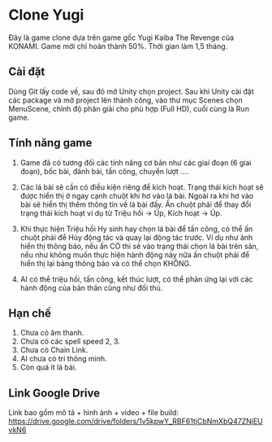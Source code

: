 # Clone Yugi

Đây là game clone dựa trên game gốc Yugi Kaiba The Revenge của KONAMI. Game mới chỉ hoàn thành 50%. Thời gian làm 1,5 tháng.

## Cài đặt

Dùng Git lấy code về, sau đó mở Unity chọn project. Sau khi Unity cài đặt các package và mở project lên thành công, vào thư mục Scenes chọn MenuScene, chỉnh độ phân giải cho phù hợp (Full HD), cuối cùng là Run game.

## Tính năng game

1.	Game đã có tương đối các tính năng cơ bản như các giai đoạn (6 giai đoạn), bốc bài, đánh bài, tấn công, chuyển lượt ….
 
2.	Các lá bài sẽ cần có điều kiện riêng để kích hoạt. Trạng thái kích hoạt sẽ được hiển thị ở ngay cạnh chuột khi hơ vào lá bài. Ngoài ra khi hơ vào bài sẽ hiển thị thêm thông tin về lá bài đấy. Ấn chuột phải để thay đổi trạng thái kích hoạt ví dụ từ Triệu hồi -> Úp, Kích hoạt -> Úp.

3.	Khi thực hiện Triệu hồi Hy sinh hay chọn lá bài để tấn công, có thể ấn chuột phải để Hủy động tác và quay lại động tác trước. Ví dụ như ảnh hiển thị thông báo, nếu ấn CÓ thì sẽ vào trạng thái chọn lá bài trên sân, nếu như không muốn thực hiện hành động này nữa ấn chuột phải để hiển thị lại bảng thông báo và có thể chọn KHÔNG.
 
4.	AI có thể triệu hồi, tấn công, kết thúc lượt, có thể phản ứng lại với các hành động của bản thân cũng như đối thủ.

## Hạn chế

1.	Chưa có âm thanh.
2.	Chưa có các spell speed 2, 3.
3.	Chưa có Chain Link.
4.	AI chưa có trí thông minh.
5.	Còn quá ít lá bài.

## Link Google Drive

Link bao gồm mô tả + hình ảnh + video + file build: https://drive.google.com/drive/folders/1v5kpwY_RBF61tjCbNmXbQ47ZNjEUvkN6
